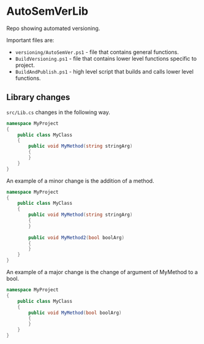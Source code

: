 # AutoSemVerLib

Repo showing automated versioning. 

Important files are:

- `versioning/AutoSemVer.ps1` - file that contains general functions.
- `BuildVersioning.ps1`  - file that contains lower level functions specific to project.
- `BuildAndPublish.ps1`  - high level script that builds and calls lower level functions.


## Library changes

`src/Lib.cs` changes in the following way.

``` csharp
namespace MyProject
{
    public class MyClass
    {
        public void MyMethod(string stringArg)
        {
        }
    }
}
```

An example of a minor change is the addition of a method.

``` csharp
namespace MyProject
{
    public class MyClass
    {
        public void MyMethod(string stringArg)
        {
        }
        
        public void MyMethod2(bool boolArg)
        {
        }
    }
}
```

An example of a major change is the change of argument of MyMethod to a bool.

``` csharp
namespace MyProject
{
    public class MyClass
    {
        public void MyMethod(bool boolArg)
        {
        }
    }
}
```



